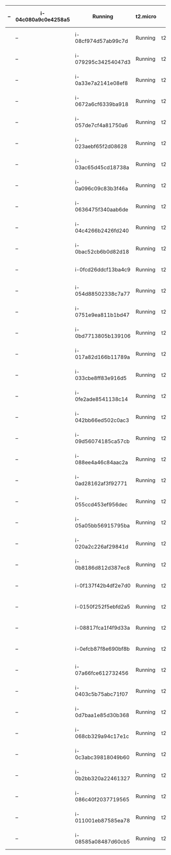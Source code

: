 | –  | i-04c080a9c0e4258a5 |  Running            | t2.micro | –        | No alarms | us-west-2a | ec2-34-219-79-68.us-west-2.compute.amazonaws.com | 34.219.79.68                                       | –              | – | disabled | launch-wizard-1 | llavesitainterfaz | 2021/03/01 14:13 GMT-8 |                        |
|----|---------------------|---------------------|----------|----------|-----------|------------|--------------------------------------------------|----------------------------------------------------|----------------|---|----------|-----------------|-------------------|------------------------|------------------------|
|    | –                   | i-08cf974d57ab99c7d |  Running | t2.micro | –         | No alarms  | us-west-2a                                       | ec2-54-218-72-166.us-west-2.compute.amazonaws.com  | 54.218.72.166  | – | –        | disabled        | launch-wizard-1   | llavesitainterfaz      | 2021/03/01 14:13 GMT-8 |
|    | –                   | i-079295c34254047d3 |  Running | t2.micro | –         | No alarms  | us-west-2a                                       | ec2-54-191-44-56.us-west-2.compute.amazonaws.com   | 54.191.44.56   | – | –        | disabled        | launch-wizard-1   | llavesitainterfaz      | 2021/03/01 14:13 GMT-8 |
|    | –                   | i-0a33e7a2141e08ef8 |  Running | t2.micro | –         | No alarms  | us-west-2a                                       | ec2-52-42-191-150.us-west-2.compute.amazonaws.com  | 52.42.191.150  | – | –        | disabled        | launch-wizard-1   | llavesitainterfaz      | 2021/03/01 14:13 GMT-8 |
|    | –                   | i-0672a6cf6339ba918 |  Running | t2.micro | –         | No alarms  | us-west-2a                                       | ec2-34-215-106-45.us-west-2.compute.amazonaws.com  | 34.215.106.45  | – | –        | disabled        | launch-wizard-1   | llavesitainterfaz      | 2021/03/01 14:13 GMT-8 |
|    | –                   | i-057de7cf4a81750a6 |  Running | t2.micro | –         | No alarms  | us-west-2a                                       | ec2-34-213-20-173.us-west-2.compute.amazonaws.com  | 34.213.20.173  | – | –        | disabled        | launch-wizard-1   | llavesitainterfaz      | 2021/03/01 14:13 GMT-8 |
|    | –                   | i-023aebf65f2d08628 |  Running | t2.micro | –         | No alarms  | us-west-2a                                       | ec2-34-214-69-93.us-west-2.compute.amazonaws.com   | 34.214.69.93   | – | –        | disabled        | launch-wizard-1   | llavesitainterfaz      | 2021/03/01 14:13 GMT-8 |
|    | –                   | i-03ac65d45cd18738a |  Running | t2.micro | –         | No alarms  | us-west-2a                                       | ec2-54-149-119-209.us-west-2.compute.amazonaws.com | 54.149.119.209 | – | –        | disabled        | launch-wizard-1   | llavesitainterfaz      | 2021/03/01 14:13 GMT-8 |
|    | –                   | i-0a096c09c83b3f46a |  Running | t2.micro | –         | No alarms  | us-west-2a                                       | ec2-52-33-167-79.us-west-2.compute.amazonaws.com   | 52.33.167.79   | – | –        | disabled        | launch-wizard-1   | llavesitainterfaz      | 2021/03/01 14:13 GMT-8 |
|    | –                   | i-0636475f340aab6de |  Running | t2.micro | –         | No alarms  | us-west-2a                                       | ec2-35-161-1-12.us-west-2.compute.amazonaws.com    | 35.161.1.12    | – | –        | disabled        | launch-wizard-1   | llavesitainterfaz      | 2021/03/01 14:13 GMT-8 |
|    | –                   | i-04c4266b2426fd240 |  Running | t2.micro | –         | No alarms  | us-west-2a                                       | ec2-35-166-54-92.us-west-2.compute.amazonaws.com   | 35.166.54.92   | – | –        | disabled        | launch-wizard-1   | llavesitainterfaz      | 2021/03/01 14:13 GMT-8 |
|    | –                   | i-0bac52cb6b0d82d18 |  Running | t2.micro | –         | No alarms  | us-west-2a                                       | ec2-54-202-57-85.us-west-2.compute.amazonaws.com   | 54.202.57.85   | – | –        | disabled        | launch-wizard-1   | llavesitainterfaz      | 2021/03/01 14:13 GMT-8 |
|    | –                   | i-0fcd26ddcf13ba4c9 |  Running | t2.micro | –         | No alarms  | us-west-2a                                       | ec2-34-220-119-221.us-west-2.compute.amazonaws.com | 34.220.119.221 | – | –        | disabled        | launch-wizard-1   | llavesitainterfaz      | 2021/03/01 14:13 GMT-8 |
|    | –                   | i-054d88502338c7a77 |  Running | t2.micro | –         | No alarms  | us-west-2a                                       | ec2-34-214-197-78.us-west-2.compute.amazonaws.com  | 34.214.197.78  | – | –        | disabled        | launch-wizard-1   | llavesitainterfaz      | 2021/03/01 14:13 GMT-8 |
|    | –                   | i-0751e9ea811b1bd47 |  Running | t2.micro | –         | No alarms  | us-west-2a                                       | ec2-52-25-142-84.us-west-2.compute.amazonaws.com   | 52.25.142.84   | – | –        | disabled        | launch-wizard-1   | llavesitainterfaz      | 2021/03/01 14:13 GMT-8 |
|    | –                   | i-0bd7713805b139106 |  Running | t2.micro | –         | No alarms  | us-west-2a                                       | ec2-34-221-228-245.us-west-2.compute.amazonaws.com | 34.221.228.245 | – | –        | disabled        | launch-wizard-1   | llavesitainterfaz      | 2021/03/01 14:13 GMT-8 |
|    | –                   | i-017a82d166b11789a |  Running | t2.micro | –         | No alarms  | us-west-2a                                       | ec2-34-218-249-68.us-west-2.compute.amazonaws.com  | 34.218.249.68  | – | –        | disabled        | launch-wizard-1   | llavesitainterfaz      | 2021/03/01 14:13 GMT-8 |
|    | –                   | i-033cbe8ff83e916d5 |  Running | t2.micro | –         | No alarms  | us-west-2a                                       | ec2-18-236-82-232.us-west-2.compute.amazonaws.com  | 18.236.82.232  | – | –        | disabled        | launch-wizard-1   | llavesitainterfaz      | 2021/03/01 14:13 GMT-8 |
|    | –                   | i-0fe2ade8541138c14 |  Running | t2.micro | –         | No alarms  | us-west-2a                                       | ec2-34-216-219-153.us-west-2.compute.amazonaws.com | 34.216.219.153 | – | –        | disabled        | launch-wizard-1   | llavesitainterfaz      | 2021/03/01 14:13 GMT-8 |
|    | –                   | i-042bb66ed502c0ac3 |  Running | t2.micro | –         | No alarms  | us-west-2a                                       | ec2-52-39-204-37.us-west-2.compute.amazonaws.com   | 52.39.204.37   | – | –        | disabled        | launch-wizard-1   | llavesitainterfaz      | 2021/03/01 14:13 GMT-8 |
|    | –                   | i-09d56074185ca57cb |  Running | t2.micro | –         | No alarms  | us-west-2a                                       | ec2-52-10-161-27.us-west-2.compute.amazonaws.com   | 52.10.161.27   | – | –        | disabled        | launch-wizard-1   | llavesitainterfaz      | 2021/03/01 14:13 GMT-8 |
|    | –                   | i-088ee4a46c84aac2a |  Running | t2.micro | –         | No alarms  | us-west-2a                                       | ec2-34-212-0-5.us-west-2.compute.amazonaws.com     | 34.212.0.5     | – | –        | disabled        | launch-wizard-1   | llavesitainterfaz      | 2021/03/01 14:13 GMT-8 |
|    | –                   | i-0ad28162af3f92771 |  Running | t2.micro | –         | No alarms  | us-west-2a                                       | ec2-54-201-110-214.us-west-2.compute.amazonaws.com | 54.201.110.214 | – | –        | disabled        | launch-wizard-1   | llavesitainterfaz      | 2021/03/01 14:13 GMT-8 |
|    | –                   | i-055ccd453ef956dec |  Running | t2.micro | –         | No alarms  | us-west-2a                                       | ec2-18-236-95-161.us-west-2.compute.amazonaws.com  | 18.236.95.161  | – | –        | disabled        | launch-wizard-1   | llavesitainterfaz      | 2021/03/01 14:13 GMT-8 |
|    | –                   | i-05a05bb56915795ba |  Running | t2.micro | –         | No alarms  | us-west-2a                                       | ec2-54-186-165-87.us-west-2.compute.amazonaws.com  | 54.186.165.87  | – | –        | disabled        | launch-wizard-1   | llavesitainterfaz      | 2021/03/01 14:13 GMT-8 |
|    | –                   | i-020a2c226af29841d |  Running | t2.micro | –         | No alarms  | us-west-2a                                       | ec2-34-216-73-3.us-west-2.compute.amazonaws.com    | 34.216.73.3    | – | –        | disabled        | launch-wizard-1   | llavesitainterfaz      | 2021/03/01 14:13 GMT-8 |
|    | –                   | i-0b8186d812d387ec8 |  Running | t2.micro | –         | No alarms  | us-west-2a                                       | ec2-34-219-120-228.us-west-2.compute.amazonaws.com | 34.219.120.228 | – | –        | disabled        | launch-wizard-1   | llavesitainterfaz      | 2021/03/01 14:13 GMT-8 |
|    | –                   | i-0f137f42b4df2e7d0 |  Running | t2.micro | –         | No alarms  | us-west-2a                                       | ec2-54-214-68-14.us-west-2.compute.amazonaws.com   | 54.214.68.14   | – | –        | disabled        | launch-wizard-1   | llavesitainterfaz      | 2021/03/01 14:13 GMT-8 |
|    | –                   | i-0150f252f5ebfd2a5 |  Running | t2.micro | –         | No alarms  | us-west-2a                                       | ec2-54-213-215-236.us-west-2.compute.amazonaws.com | 54.213.215.236 | – | –        | disabled        | launch-wizard-1   | llavesitainterfaz      | 2021/03/01 14:13 GMT-8 |
|    | –                   | i-08817fca1f4f9d33a |  Running | t2.micro | –         | No alarms  | us-west-2a                                       | ec2-52-89-229-255.us-west-2.compute.amazonaws.com  | 52.89.229.255  | – | –        | disabled        | launch-wizard-1   | llavesitainterfaz      | 2021/03/01 14:13 GMT-8 |
|    | –                   | i-0efcb87f8e690bf8b |  Running | t2.micro | –         | No alarms  | us-west-2a                                       | ec2-54-218-252-211.us-west-2.compute.amazonaws.com | 54.218.252.211 | – | –        | disabled        | launch-wizard-1   | llavesitainterfaz      | 2021/03/01 14:13 GMT-8 |
|    | –                   | i-07a66fce612732456 |  Running | t2.micro | –         | No alarms  | us-west-2a                                       | ec2-34-213-35-77.us-west-2.compute.amazonaws.com   | 34.213.35.77   | – | –        | disabled        | launch-wizard-1   | llavesitainterfaz      | 2021/03/01 14:13 GMT-8 |
|    | –                   | i-0403c5b75abc71f07 |  Running | t2.micro | –         | No alarms  | us-west-2a                                       | ec2-54-245-78-32.us-west-2.compute.amazonaws.com   | 54.245.78.32   | – | –        | disabled        | launch-wizard-1   | llavesitainterfaz      | 2021/03/01 14:13 GMT-8 |
|    | –                   | i-0d7baa1e85d30b368 |  Running | t2.micro | –         | No alarms  | us-west-2a                                       | ec2-54-200-185-133.us-west-2.compute.amazonaws.com | 54.200.185.133 | – | –        | disabled        | launch-wizard-1   | llavesitainterfaz      | 2021/03/01 14:13 GMT-8 |
|    | –                   | i-068cb329a94c17e1c |  Running | t2.micro | –         | No alarms  | us-west-2a                                       | ec2-52-13-11-82.us-west-2.compute.amazonaws.com    | 52.13.11.82    | – | –        | disabled        | launch-wizard-1   | llavesitainterfaz      | 2021/03/01 14:13 GMT-8 |
|    | –                   | i-0c3abc39818049b60 |  Running | t2.micro | –         | No alarms  | us-west-2a                                       | ec2-52-13-30-107.us-west-2.compute.amazonaws.com   | 52.13.30.107   | – | –        | disabled        | launch-wizard-1   | llavesitainterfaz      | 2021/03/01 14:13 GMT-8 |
|    | –                   | i-0b2bb320a22461327 |  Running | t2.micro | –         | No alarms  | us-west-2a                                       | ec2-34-212-24-224.us-west-2.compute.amazonaws.com  | 34.212.24.224  | – | –        | disabled        | launch-wizard-1   | llavesitainterfaz      | 2021/03/01 14:13 GMT-8 |
|    | –                   | i-086c40f2037719565 |  Running | t2.micro | –         | No alarms  | us-west-2a                                       | ec2-18-237-104-50.us-west-2.compute.amazonaws.com  | 18.237.104.50  | – | –        | disabled        | launch-wizard-1   | llavesitainterfaz      | 2021/03/01 14:13 GMT-8 |
|    | –                   | i-011001eb87585ea78 |  Running | t2.micro | –         | No alarms  | us-west-2a                                       | ec2-52-37-175-187.us-west-2.compute.amazonaws.com  | 52.37.175.187  | – | –        | disabled        | launch-wizard-1   | llavesitainterfaz      | 2021/03/01 14:13 GMT-8 |
|    | –                   | i-08585a08487d60cb5 |  Running | t2.micro | –         | No alarms  | us-west-2a                                       | ec2-34-219-112-184.us-west-2.compute.amazonaws.com | 34.219.112.184 | – |          |                 |                   |                        |                        |
